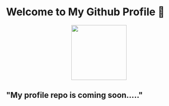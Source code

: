# Welcome to My Github Profile 👋
<div align="center">
  <img height="150" src=""  />
</div>


## "My profile repo is coming soon....." 
